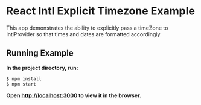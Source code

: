 # React Intl Explicit Timezone Example

This app demonstrates the ability to explicitly pass a timeZone to IntlProvider so that times and dates are formatted accordingly

## Running Example

**In the project directory, run:**

```
$ npm install
$ npm start
```

**Open [http://localhost:3000](http://localhost:3000) to view it in the browser.**
